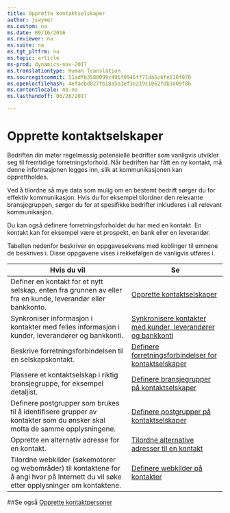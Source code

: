 ```yaml
---
title: Opprette kontaktselskaper
author: jswymer
ms.custom: na
ms.date: 09/16/2016
ms.reviewer: na
ms.suite: na
ms.tgt_pltfrm: na
ms.topic: article
ms-prod: dynamics-nav-2017
ms.translationtype: Human Translation
ms.sourcegitcommit: 51adfb3588099c496f0946ff71da5c6fe518f070
ms.openlocfilehash: 4efaebd827fb18a5e3ef3e219c1062fdb3a09f8b
ms.contentlocale: nb-no
ms.lasthandoff: 06/26/2017

---
```

# <a name="create-contact-companies"></a>Opprette kontaktselskaper
Bedriften din møter regelmessig potensielle bedrifter som vanligvis utvikler seg til fremtidige forretningsforhold. Når bedriften har fått en ny kontakt, må denne informasjonen legges inn, slik at kommunikasjonen kan opprettholdes.

Ved å tilordne så mye data som mulig om en bestemt bedrift sørger du for effektiv kommunikasjon. Hvis du for eksempel tilordner den relevante bransjegruppen, sørger du for at spesifikke bedrifter inkluderes i all relevant kommunikasjon.

Du kan også definere forretningsforholdet du har med en kontakt. En kontakt kan for eksempel være et prospekt, en bank eller en leverandør.

Tabellen nedenfor beskriver en oppgavesekvens med koblinger til emnene de beskrives i. Disse oppgavene vises i rekkefølgen de vanligvis utføres i.

|Hvis du vil |Se |
|---|----|
|Definer en kontakt for et nytt selskap, enten fra grunnen av eller fra en kunde, leverandør eller bankkonto.|[Opprette kontaktselskaper](marketing-how-create-contact-companies.md)|
|Synkroniser informasjon i kontakter med felles informasjon i kunder, leverandører og bankkonti.|[Synkronisere kontakter med kunder, leverandører og bankkonti](marketing-synchronize-contacts-customers-vendors-bank-accounts.md)|
|Beskrive forretningsforbindelsen til en selskapskontakt.|[Definere forretningsforbindelser for kontaktselskaper](marketing-business-relations.md)|
|Plassere et kontaktselskap i riktig bransjegruppe, for eksempel detaljist.|[Definere bransjegrupper på kontaktselskaper](marketing-industry-groups.md)|
|Definere postgrupper som brukes til å identifisere grupper av kontakter som du ønsker skal motta de samme opplysningene.|[Definere postgrupper på kontaktselskaper](marketing-mailing-groups.md)|
|Opprette en alternativ adresse for en kontakt.|[Tilordne alternative adresser til en kontakt](marketing-how-assign-alternative-address.md)|
|Tilordne webkilder (søkemotorer og webområder) til kontaktene for å angi hvor på Internett du vil søke etter opplysninger om kontaktene.|[Definere webkilder på kontakter](marketing-web-sources.md)|

##<a name="see-also"></a>Se også
[Opprette kontaktpersoner](marketing-create-contact-persons.md)

